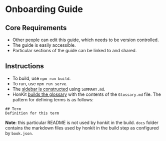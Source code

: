# Onboarding Guide

## Core Requirements
* Other people can edit this guide, which needs to be version controlled.
* The guide is easily accessible.
* Particular sections of the guide can be linked to and shared.

## Instructions
* To build, use `npm run build`.
* To run, use `npm run serve`.
* The [sidebar is constructed](https://honkit.netlify.app/pages.html) using `SUMMARY.md`.
* HonKit [builds the glossary](https://honkit.netlify.app/lexicon.html) with the contents of the `Glossary.md` file. The pattern for defining terms is as follows:
```
## Term
Definition for this term
```

**Note**: this particular README is not used by honkit in the build. `docs` folder contains the markdown files used by honkit in the build step as configured by `book.json`.